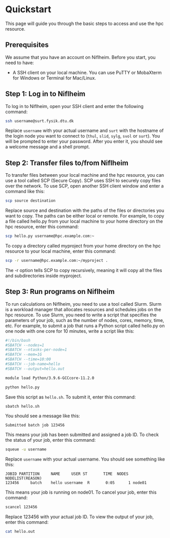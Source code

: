 # Quickstart

This page will guide you through the basic steps to access and use the hpc resource.

## Prerequisites

We assume that you have an account on Niflheim. Before you start, you need to have:

- A SSH client on your local machine. You can use PuTTY or MobaXterm for Windows or Terminal for Mac/Linux.

## Step 1: Log in to Niflheim

To log in to Niflheim, open your SSH client and enter the following command:

```bash
ssh username@surt.fysik.dtu.dk
```

Replace `username` with your actual username and `surt` with the hostname of the login node you want to connect to (`thul`, `slid`, `sylg`, `svol` or `surt`). You will be prompted to enter your password. After you enter it, you should see a welcome message and a shell prompt.

## Step 2: Transfer files to/from Niflheim

To transfer files between your local machine and the hpc resource, you can use a tool called SCP (Secure Copy). SCP uses SSH to securely copy files over the network. To use SCP, open another SSH client window and enter a command like this:

```bash
scp source destination
```

Replace source and destination with the paths of the files or directories you want to copy. The paths can be either local or remote. For example, to copy a file called hello.py from your local machine to your home directory on the hpc resource, enter this command:

```bash
scp hello.py username@hpc.example.com:~
```

To copy a directory called myproject from your home directory on the hpc resource to your local machine, enter this command:

```bash
scp -r username@hpc.example.com:~/myproject .
```

The -r option tells SCP to copy recursively, meaning it will copy all the files and subdirectories inside myproject.

## Step 3: Run programs on Niflheim

To run calculations on Niflheim, you need to use a tool called Slurm. Slurm is a workload manager that allocates resources and schedules jobs on the hpc resource. To use Slurm, you need to write a script that specifies the parameters of your job, such as the number of nodes, cores, memory, time, etc. For example, to submit a job that runs a Python script called hello.py on one node with one core for 10 minutes, write a script like this:

```bash
#!/bin/bash
#SBATCH --nodes=1
#SBATCH --ntasks-per-node=1
#SBATCH --mem=1G
#SBATCH --time=10:00
#SBATCH --job-name=hello
#SBATCH --output=hello.out

module load Python/3.9.6-GCCcore-11.2.0

python hello.py
```

Save this script as `hello.sh`. To submit it, enter this command:

```bash
sbatch hello.sh
```

You should see a message like this:

```
Submitted batch job 123456
```

This means your job has been submitted and assigned a job ID. To check the status of your job, enter this command:

```bash
squeue -u username
```

Replace `username` with your actual username. You should see something like this:

```
JOBID PARTITION     NAME     USER ST       TIME  NODES NODELIST(REASON)
123456     batch    hello username  R       0:05      1 node01
```

This means your job is running on node01. To cancel your job, enter this command:

```bash
scancel 123456
```

Replace 123456 with your actual job ID. To view the output of your job, enter this command:

```bash
cat hello.out
```


